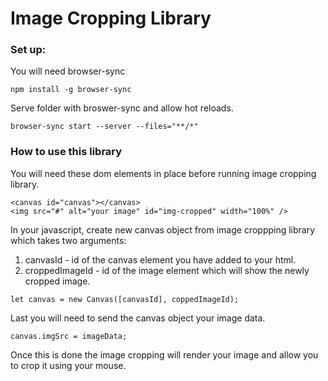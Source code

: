 # Image Cropping Library

### Set up:
You will need browser-sync
```
npm install -g browser-sync
```
Serve folder with broswer-sync and allow hot reloads.
```
browser-sync start --server --files="**/*"
```

### How to use this library
You will need these dom elements in place before running image cropping library.
```
<canvas id="canvas"></canvas>
<img src="#" alt="your image" id="img-cropped" width="100%" />
```
In your javascript, create new canvas object from image croppping library 
which takes two arguments: 
1) canvasId - id of the canvas element you have added to your html.
2) croppedImageId - id of the image element which will show the newly cropped image.
```
let canvas = new Canvas([canvasId], coppedImageId);
```
Last you will need to send the canvas object your image data.
```
canvas.imgSrc = imageData;
```
Once this is done the image cropping will render your image and allow you to crop it using your mouse.
